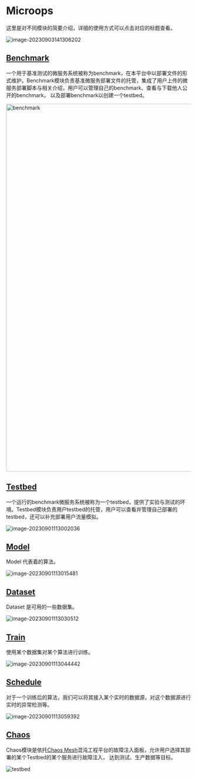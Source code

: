 # Microops

这里是对不同模块的简要介绍，详细的使用方式可以点击对应的标题查看。

![image-20230903141306202](https://wanz-bucket.oss-cn-beijing.aliyuncs.com/typora/image-20230903141306202.png)

## [Benchmark](doc/zh/benchmark.md)

一个用于基准测试的微服务系统被称为benchmark，在本平台中以部署文件的形式维护。Benchmark模块负责基准微服务部署文件的托管，集成了用户上传的微服务部署脚本与相关介绍，用户可以管理自己的benchmark、查看与下载他人公开的benchmark，
以及部署benchmark以创建一个testbed。

 <img src="assets/doc/img/benchmark.png" width = "1000" height = "1000" alt="benchmark" align=center />

[//]: # (![image-20230901112936005]&#40;https://wanz-bucket.oss-cn-beijing.aliyuncs.com/typora/image-20230901112936005.png&#41;)

## [Testbed](doc/zh/testbed.md)

一个运行的benchmark微服务系统被称为一个testbed，提供了实验与测试的环境。Testbed模块负责用户testbed的托管，用户可以查看并管理自己部署的testbed，还可以补充部署用户流量模拟。

![image-20230901113002036](https://wanz-bucket.oss-cn-beijing.aliyuncs.com/typora/image-20230901113002036.png)

## [Model](doc/zh/model.md)

Model 代表着的算法。

![image-20230901113015481](https://wanz-bucket.oss-cn-beijing.aliyuncs.com/typora/image-20230901113015481.png)

## [Dataset](doc/zh/dataset.md)

Dataset 是可用的一些数据集。

![image-20230901113030512](https://wanz-bucket.oss-cn-beijing.aliyuncs.com/typora/image-20230901113030512.png)

## [Train](doc/zh/train.md)

使用某个数据集对某个算法进行训练。

![image-20230901113044442](https://wanz-bucket.oss-cn-beijing.aliyuncs.com/typora/image-20230901113044442.png)

## [Schedule](doc/zh/schedule.md)

对于一个训练后的算法，我们可以将其接入某个实时的数据源，对这个数据源进行实时的异常检测等。

![image-20230901113059392](https://wanz-bucket.oss-cn-beijing.aliyuncs.com/typora/image-20230901113059392.png)

## [Chaos](doc/zh/chaos.md)

Chaos模块是依托[Chaos Mesh](https://chaos-mesh.org/website-zh/)混沌工程平台的故障注入面板，允许用户选择其部署的某个Testbed的某个服务进行故障注入，
达到测试、生产数据等目标。

![testbed](assets/doc/img/testbed.png)

[//]: # (![image-20230901113118173]&#40;https://wanz-bucket.oss-cn-beijing.aliyuncs.com/typora/image-20230901113118173.png&#41;)

